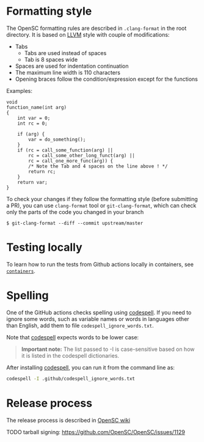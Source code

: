 # Formatting style

The OpenSC formatting rules are described in `.clang-format` in the root
directory. It is based on [LLVM](https://llvm.org/docs/CodingStandards.html)
style with couple of modifications:

 * Tabs
   * Tabs are used instead of spaces
   * Tab is 8 spaces wide
 * Spaces are used for indentation continuation
 * The maximum line width is 110 characters
 * Opening braces follow the condition/expression except for the functions

Examples:

```
void
function_name(int arg)
{
	int var = 0;
	int rc = 0;

	if (arg) {
		var = do_something();
	}
	if (rc = call_some_function(arg) ||
	    rc = call_some_other_long_funct(arg) ||
	    rc = call_one_more_func(arg)) {
		/* Note the Tab and 4 spaces on the line above ! */
		return rc;
	}
	return var;
}
```

To check your changes if they follow the formatting style (before submitting
a PR), you can use `clang-format` tool or `git-clang-format`, which can check
only the parts of the code you changed in your branch

```
$ git-clang-format --diff --commit upstream/master
```

# Testing locally

To learn how to run the tests from Github actions locally in containers, see
[`containers`](containers/README.md).

# Spelling

One of the GitHub actions checks spelling using
[codespell](https://github.com/codespell-project/codespell).
If you need to ignore some words, such as variable names or
words in languages other than English, add them to file
`codespell_ignore_words.txt`.

Note that [codespell](https://github.com/codespell-project/codespell#usage)
expects words to be lower case:
> **Important note:** The list passed to -I is case-sensitive
> based on how it is listed in the codespell dictionaries.

After installing
[codespell](https://github.com/codespell-project/codespell#installation),
you can run it from the command line as:
```sh
codespell -I .github/codespell_ignore_words.txt
```

# Release process

The release process is described in [OpenSC wiki](https://github.com/OpenSC/OpenSC/wiki/OpenSC-Release-Howto)

TODO tarball signing: https://github.com/OpenSC/OpenSC/issues/1129
